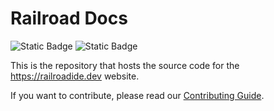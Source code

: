 # Railroad Docs

![Static Badge](https://img.shields.io/badge/nodejs-24.3.0-brightgreen?logo=nodedotjs&label=NodeJS)
![Static Badge](https://img.shields.io/badge/Vitepress-1.6.3-brightgreen?logo=vitepress&label=Vitepress)

This is the repository that hosts the source code for the <https://railroadide.dev> website.

If you want to contribute, please read our [Contributing Guide](CONTRIBUTING.md).
